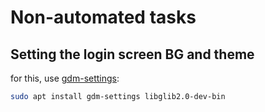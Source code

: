 # Non-automated tasks

## Setting the login screen BG and theme

for this, use [gdm-settings](https://github.com/gdm-settings/gdm-settings):

```sh
sudo apt install gdm-settings libglib2.0-dev-bin
```
